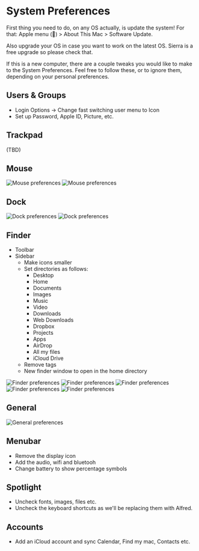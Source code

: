 # System Preferences

First thing you need to do, on any OS actually, is update the system! For that: Apple menu () > About This Mac > Software Update.

Also upgrade your OS in case you want to work on the latest OS. Sierra is a free upgrade so please check that.

If this is a new computer, there are a couple tweaks you would like to make to the System Preferences. Feel free to follow these, or to ignore them, depending on your personal preferences.

## Users & Groups

- Login Options -> Change fast switching user menu to Icon
- Set up Password, Apple ID, Picture, etc.

## Trackpad

(TBD)

## Mouse

![Mouse preferences](./pictures/mouse_01.png)
![Mouse preferences](./pictures/mouse_02.png)

## Dock

![Dock preferences](./pictures/dock_01.png)
![Dock preferences](./pictures/dock_02.png)

## Finder

- Toolbar
- Sidebar
  - Make icons smaller
  - Set directories as follows:
    - Desktop
    - Home
    - Documents
    - Images
    - Music
    - Video
    - Downloads
    - Web Downloads
    - Dropbox
    - Projects
    - Apps
    - AirDrop
    - All my files
    - iCloud Drive
  - Remove tags
  - New finder window to open in the home directory

![Finder preferences](./pictures/finder_05.png)
![Finder preferences](./pictures/finder_01.png)
![Finder preferences](./pictures/finder_02.png)
![Finder preferences](./pictures/finder_03.png)
![Finder preferences](./pictures/finder_04.png)

## General

![General preferences](./pictures/settings-general_01.png)

## Menubar

- Remove the display icon
- Add the audio, wifi and bluetooh
- Change battery to show percentage symbols

## Spotlight

- Uncheck fonts, images, files etc.
- Uncheck the keyboard shortcuts as we'll be replacing them with Alfred.

## Accounts

- Add an iCloud account and sync Calendar, Find my mac, Contacts etc.
